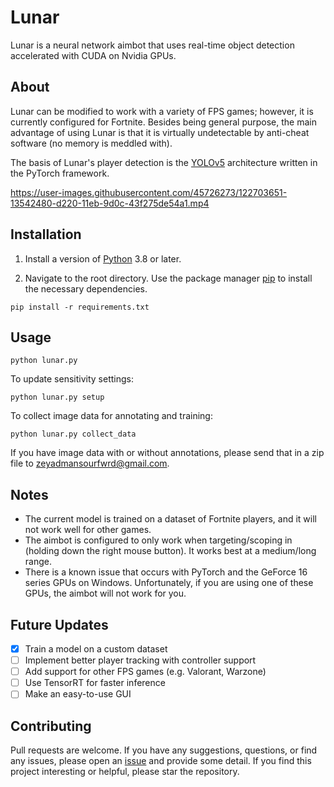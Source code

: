 # Lunar
Lunar is a neural network aimbot that uses real-time object detection accelerated with CUDA on Nvidia GPUs.

## About

Lunar can be modified to work with a variety of FPS games; however, it is currently configured for Fortnite. Besides being general purpose, the main advantage of using Lunar is that it is virtually undetectable by anti-cheat software (no memory is meddled with).

The basis of Lunar's player detection is the [YOLOv5](https://github.com/ultralytics/yolov5) architecture written in the PyTorch framework.

https://user-images.githubusercontent.com/45726273/122703651-13542480-d220-11eb-9d0c-43f275de54a1.mp4

## Installation

1. Install a version of [Python](https://www.python.org/downloads/) 3.8 or later.

2. Navigate to the root directory. Use the package manager [pip](https://pip.pypa.io/en/stable/) to install the necessary dependencies.

```
pip install -r requirements.txt
```

## Usage
```           
python lunar.py
```
To update sensitivity settings:
```           
python lunar.py setup
```
To collect image data for annotating and training:
```           
python lunar.py collect_data
```
If you have image data with or without annotations, please send that in a zip file to [zeyadmansourfwrd@gmail.com](mailto:zeyadmansourfwrd@gmail.com).

## Notes
- The current model is trained on a dataset of Fortnite players, and it will not work well for other games.
- The aimbot is configured to only work when targeting/scoping in (holding down the right mouse button). It works best at a medium/long range.
- There is a known issue that occurs with PyTorch and the GeForce 16 series GPUs on Windows. Unfortunately, if you are using one of these GPUs, the aimbot will not work for you.

## Future Updates
- [x] Train a model on a custom dataset
- [ ] Implement better player tracking with controller support
- [ ] Add support for other FPS games (e.g. Valorant, Warzone)
- [ ] Use TensorRT for faster inference
- [ ] Make an easy-to-use GUI

## Contributing
Pull requests are welcome. If you have any suggestions, questions, or find any issues, please open an [issue](https://github.com/zeyad-mansour/Lunar/issues) and provide some detail.
If you find this project interesting or helpful, please star the repository.
